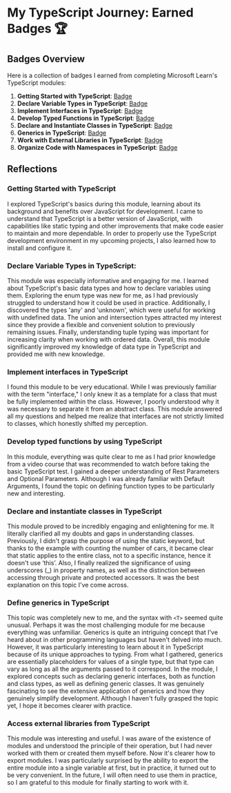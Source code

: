 # My TypeScript Journey: Earned Badges 🏆

## Badges Overview

Here is a collection of badges I earned from completing Microsoft Learn's TypeScript modules:

1. **Getting Started with TypeScript**: [Badge](https://learn.microsoft.com/api/achievements/share/ru-ru/aauroraaborealis-0777/3XLEG5QH?sharingId=7D8BAE7EDEBE68A)
2. **Declare Variable Types in TypeScript**: [Badge](https://learn.microsoft.com/api/achievements/share/en-us/aauroraaborealis-0777/3XLKQWRH?sharingId=7D8BAE7EDEBE68A)
3. **Implement Interfaces in TypeScript**: [Badge](https://learn.microsoft.com/api/achievements/share/en-us/aauroraaborealis-0777/WAC3DGKN?sharingId=7D8BAE7EDEBE68A)
4. **Develop Typed Functions in TypeScript**: [Badge](https://learn.microsoft.com/api/achievements/share/en-us/aauroraaborealis-0777/FZ3ZMH5X?sharingId=7D8BAE7EDEBE68A)
5. **Declare and Instantiate Classes in TypeScript**: [Badge](https://learn.microsoft.com/api/achievements/share/en-us/aauroraaborealis-0777/N7UEXN5F?sharingId=7D8BAE7EDEBE68A)
6. **Generics in TypeScript**: [Badge](https://learn.microsoft.com/api/achievements/share/en-us/aauroraaborealis-0777/DGEHZY2J?sharingId=7D8BAE7EDEBE68A)
7. **Work with External Libraries in TypeScript**: [Badge](https://learn.microsoft.com/api/achievements/share/en-us/aauroraaborealis-0777/9N5V6ZHU?sharingId=7D8BAE7EDEBE68A)
8. **Organize Code with Namespaces in TypeScript**: [Badge](badge-link)

## Reflections

### Getting Started with TypeScript

I explored TypeScript's basics during this module, learning about its background and benefits over JavaScript for development. I came to understand that TypeScript is a better version of JavaScript, with capabilities like static typing and other improvements that make code easier to maintain and more dependable. In order to properly use the TypeScript development environment in my upcoming projects, I also learned how to install and configure it.

### Declare Variable Types in TypeScript:

This module was especially informative and engaging for me. I learned about TypeScript's basic data types and how to declare variables using them. Exploring the enum type was new for me, as I had previously struggled to understand how it could be used in practice. Additionally, I discovered the types 'any' and 'unknown', which were useful for working with undefined data. The union and intersection types attracted my interest since they provide a flexible and convenient solution to previously remaining issues. Finally, understanding tuple typing was important for increasing clarity when working with ordered data. Overall, this module significantly improved my knowledge of data type in TypeScript and provided me with new knowledge.

### Implement interfaces in TypeScript

I found this module to be very educational. While I was previously familiar with the term "interface," I only knew it as a template for a class that must be fully implemented within the class. However, I poorly understood why it was necessary to separate it from an abstract class. This module answered all my questions and helped me realize that interfaces are not strictly limited to classes, which honestly shifted my perception.

### Develop typed functions by using TypeScript

In this module, everything was quite clear to me as I had prior knowledge from a video course that was recommended to watch before taking the basic TypeScript test. I gained a deeper understanding of Rest Parameters and Optional Parameters. Although I was already familiar with Default Arguments, I found the topic on defining function types to be particularly new and interesting.

### Declare and instantiate classes in TypeScript

This module proved to be incredibly engaging and enlightening for me. It literally clarified all my doubts and gaps in understanding classes. Previously, I didn't grasp the purpose of using the static keyword, but thanks to the example with counting the number of cars, it became clear that static applies to the entire class, not to a specific instance, hence it doesn't use ‘this’. Also, I finally realized the significance of using underscores (_) in property names, as well as the distinction between accessing through private and protected accessors. It was the best explanation on this topic I've come across.

### Define generics in TypeScript

This topic was completely new to me, and the syntax with `<T>` seemed quite unusual. Perhaps it was the most challenging module for me because everything was unfamiliar. Generics is quite an intriguing concept that I've heard about in other programming languages but haven't delved into much. However, it was particularly interesting to learn about it in TypeScript because of its unique approaches to typing. From what I gathered, generics are essentially placeholders for values of a single type, but that type can vary as long as all the arguments passed to it correspond. In the module, I explored concepts such as declaring generic interfaces, both as function and class types, as well as defining generic classes. It was genuinely fascinating to see the extensive application of generics and how they genuinely simplify development. Although I haven't fully grasped the topic yet, I hope it becomes clearer with practice.

### Access external libraries from TypeScript

This module was interesting and useful. I was aware of the existence of modules and understood the principle of their operation, but I had never worked with them or created them myself before. Now it's clearer how to export modules. I was particularly surprised by the ability to export the entire module into a single variable at first, but in practice, it turned out to be very convenient. In the future, I will often need to use them in practice, so I am grateful to this module for finally starting to work with it.
